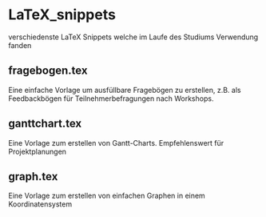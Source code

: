 # LaTeX_snippets
verschiedenste LaTeX Snippets welche im Laufe des Studiums Verwendung fanden

## fragebogen.tex
Eine einfache Vorlage um ausfüllbare Fragebögen zu erstellen, z.B. als Feedbackbögen für Teilnehmerbefragungen nach Workshops.

## ganttchart.tex
Eine Vorlage zum erstellen von Gantt-Charts. Empfehlenswert für Projektplanungen

## graph.tex
Eine Vorlage zum erstellen von einfachen Graphen in einem Koordinatensystem
